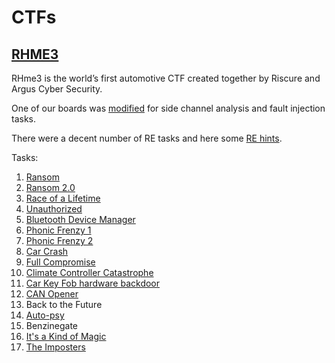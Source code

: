 # CTFs

## [RHME3](https://rhme.riscure.com/3/challenges)

RHme3 is the world’s first automotive CTF created together by Riscure and Argus Cyber Security.

One of our boards was [modified](rhme3/hw.md) for side channel analysis and fault injection tasks.

There were a decent number of RE tasks and here some [RE hints](rhme3/rehints.md).

Tasks:

1. [Ransom](rhme3/ransome.md)
1. [Ransom 2.0](rhme3/ransome2.md)
1. [Race of a Lifetime](rhme3/race_of_a_lifetime.md)
1. [Unauthorized](rhme3/unauthorized.md)
1. [Bluetooth Device Manager](rhme3/bluetooth_manager.md)
1. [Phonic Frenzy 1](rhme3/phonic1.md)
1. [Phonic Frenzy 2](rhme3/phonic2.md)
1. [Car Crash](rhme3/car_crash.md)
1. [Full Compromise](rhme3/full_compromise.md)
1. [Climate Controller Catastrophe](rhme3/climat_controller.md)
1. [Car Key Fob hardware backdoor](rhme3/car_key_fob_hardware.md)
1. [CAN Opener](rhme3/can_opener.md)
1. Back to the Future
1. [Auto-psy](rhme3/autopsy.md)
1. Benzinegate
1. [It's a Kind of Magic](rhme3/its_a_kind_of_magic.md)
1. [The Imposters](rhme3/theimposters.md)
